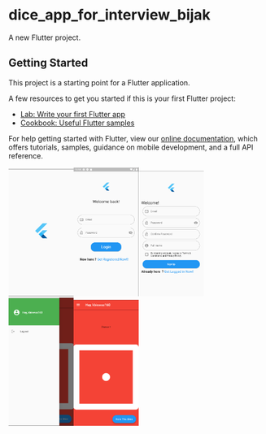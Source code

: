 # dice_app_for_interview_bijak

A new Flutter project.

## Getting Started

This project is a starting point for a Flutter application.

A few resources to get you started if this is your first Flutter project:

- [Lab: Write your first Flutter app](https://flutter.dev/docs/get-started/codelab)
- [Cookbook: Useful Flutter samples](https://flutter.dev/docs/cookbook)

For help getting started with Flutter, view our
[online documentation](https://flutter.dev/docs), which offers tutorials,
samples, guidance on mobile development, and a full API reference.



<table>
  <tr>
<img src="screenshots/0.png" width="128"/>
<img src="screenshots/1.png" width="128"/>
<img src="screenshots/2.png" width="128"/>
<img src="screenshots/3.png" width="128"/>
<img src="screenshots/4.png" width="128"/>
  </tr>
</table>




